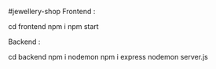 #jewellery-shop
Frontend :

cd frontend npm i npm start

Backend :

cd backend npm i nodemon npm i express nodemon server.js